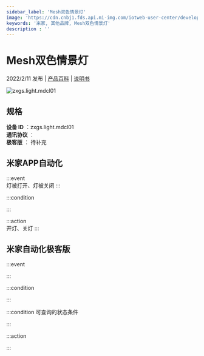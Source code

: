```yaml
---
sidebar_label: 'Mesh双色情景灯'
image: 'https://cdn.cnbj1.fds.api.mi-img.com/iotweb-user-center/developer_1678870954323Lpw3eyr8.png?GalaxyAccessKeyId=AKVGLQWBOVIRQ3XLEW&Expires=9223372036854775807&Signature=C1wQxeH6TpdBMQG2lZyrcH7a+EE='
keywords: '米家, 其他品牌, Mesh双色情景灯'
description : ''
---
```

# Mesh双色情景灯

2022/2/11 发布 | [产品百科](https://home.mi.com/webapp/content/baike/product/index.html?model=zxgs.light.mdcl01/) | [说明书](https://home.mi.com/views/introduction.html?model=zxgs.light.mdcl01&region=cn)

![zxgs.light.mdcl01](https://cdn.cnbj1.fds.api.mi-img.com/iotweb-user-center/developer_1678870954323Lpw3eyr8.png?GalaxyAccessKeyId=AKVGLQWBOVIRQ3XLEW&Expires=9223372036854775807&Signature=C1wQxeH6TpdBMQG2lZyrcH7a+EE=)

## 规格  
> 
**设备 ID** ：zxgs.light.mdcl01  
**通讯协议** ：  
**极客版**  ： 待补充 


## 米家APP自动化  

:::event  
灯被打开、灯被关闭
:::

:::condition  

:::

:::action   
开灯、关灯
:::

## 米家自动化极客版  

:::event  

:::

:::condition  

:::

:::condition 可查询的状态条件  

:::

:::action  

:::

        
